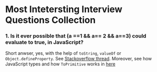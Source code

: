 # Most Intetersting Interview Questions Collection

### 1. Is it ever possible that (a ==1 && a== 2 && a==3) could evaluate to true, in JavaScript?
Short anwser, yes, with the help of `toString`, `valueOf` or `Object.defineProperty`. See [Stackoverflow thread](https://stackoverflow.com/questions/48270127/can-a-1-a-2-a-3-ever-evaluate-to-true). Moreover, see how JavaScript types and how `ToPrimitive` works in [here](http://2ality.com/2012/01/object-plus-object.html)
